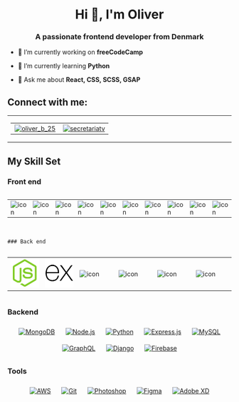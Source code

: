 <h1 align="center">Hi 👋, I'm Oliver</h1>
<h3 align="center">A passionate frontend developer from Denmark</h3>

- 🔭 I’m currently working on **freeCodeCamp**

- 🌱 I’m currently learning **Python**

- 💬 Ask me about **React, CSS, SCSS, GSAP**

## Connect with me:
<table><tr><td valign="top" width="33%">
<table align="left">
  <tr>
    <td align="center" width="96">
      <a href="https://www.hackerrank.com/oliver_b_25" target="blank">
        <img align="center" src="https://raw.githubusercontent.com/rahuldkjain/github-profile-readme-generator/master/src/images/icons/Social/hackerrank.svg" alt="oliver_b_25" height="65" width="65" />
      </a>
    </td>
    <td align="center" width="96">
      <a href="https://www.leetcode.com/secretariatv" target="blank">
        <img align="center" src="https://raw.githubusercontent.com/rahuldkjain/github-profile-readme-generator/master/src/images/icons/Social/leet-code.svg" alt="secretariatv" height="65" width="65" />
      </a>
    </td>
  </tr>
</table>
</table>

## My Skill Set  
  ### Front end
<div style="display: flex; align-items: flex-start; align: center">
  <table align="center">
    <tr>
      <td valign="center" width="96">
        <img src="https://techstack-generator.vercel.app/js-icon.svg" alt="icon" width="65" height="65" />
      </td>
      <td valign="center" width="96">
        <img src="https://techstack-generator.vercel.app/ts-icon.svg" alt="icon" width="65" height="65" />
      </td>
      <td valign="center" width="96">
        <img src="https://techstack-generator.vercel.app/react-icon.svg" alt="icon" width="65" height="65" />
      </td>
      <td valign="center" width="96">
        <img src="https://techstack-generator.vercel.app/redux-icon.svg" alt="icon" width="65" height="65" />
      </td>
      <td valign="center" width="96">
        <img src="https://profilinator.rishav.dev/skills-assets/nextjs.png" alt="icon" width="65" height="65" />
      </td>
      <td valign="center" width="96">
        <img src="https://profilinator.rishav.dev/skills-assets/css3-original-wordmark.svg" alt="icon" width="65" height="65" />
      </td>
      <td valign="center" width="96">
        <img src="https://profilinator.rishav.dev/skills-assets/tailwindcss.svg" alt="icon" width="65" height="65" />
      </td>
      <td valign="center" width="96">
        <img src="https://techstack-generator.vercel.app/sass-icon.svg" alt="icon" width="65" height="65" />
      </td>
      <td valign="center" width="96">
        <img src="https://profilinator.rishav.dev/skills-assets/bootstrap-plain.svg" alt="icon" width="65" height="65" />
      </td>
      <td valign="center" width="96">
        <img src="https://techstack-generator.vercel.app/jest-icon.svg" alt="icon" width="65" height="65" />
      </td>
    </tr>
  </table>
</div>
  <br>
  
    ### Back end
<div style="display: flex; align-items: flex-start; align: center">
  <table align="center">
    <tr>
      <td valign="center" width="96">
        <img src="https://github.com/devicons/devicon/blob/master/icons/nodejs/nodejs-plain.svg" alt="icon" width="65" height="65" />
      </td><td valign="center" width="96">
        <img src="https://github.com/devicons/devicon/blob/master/icons/express/express-original.svg" alt="icon" width="65" height="65" />
      </td>
      <td valign="center" width="96">
        <img src="https://techstack-generator.vercel.app/python-icon.svg" alt="icon" width="65" height="65" />
      </td>
      <td valign="center" width="96">
        <img src="https://techstack-generator.vercel.app/django-icon.svg" alt="icon" width="65" height="65" />
      </td>
      <td valign="center" width="96">
        <img src="https://techstack-generator.vercel.app/restapi-icon.svg" alt="icon" width="65" height="65" />
      </td>
      <td valign="center" width="96">
        <img src="https://techstack-generator.vercel.app/graphql-icon.svg" alt="icon" width="65" height="65" />
      </td>
    </tr>
  </table>
</div>



### Backend  
<div align="center">  
<a href="https://www.mongodb.com/" target="_blank"><img style="margin: 10px" src="https://profilinator.rishav.dev/skills-assets/mongodb-original-wordmark.svg" alt="MongoDB" height="50" /></a>  
<a href="https://nodejs.org/" target="_blank"><img style="margin: 10px" src="https://profilinator.rishav.dev/skills-assets/nodejs-original-wordmark.svg" alt="Node.js" height="50" /></a>  
<a href="https://www.python.org/" target="_blank"><img style="margin: 10px" src="https://profilinator.rishav.dev/skills-assets/python-original.svg" alt="Python" height="50" /></a>  
<a href="https://expressjs.com/" target="_blank"><img style="margin: 10px" src="https://profilinator.rishav.dev/skills-assets/express-original-wordmark.svg" alt="Express.js" height="50" /></a>  
<a href="https://www.mysql.com/" target="_blank"><img style="margin: 10px" src="https://profilinator.rishav.dev/skills-assets/mysql-original-wordmark.svg" alt="MySQL" height="50" /></a>  
<a href="https://graphql.org/" target="_blank"><img style="margin: 10px" src="https://profilinator.rishav.dev/skills-assets/graphql.png" alt="GraphQL" height="50" /></a>  
<a href="https://www.djangoproject.com/" target="_blank"><img style="margin: 10px" src="https://profilinator.rishav.dev/skills-assets/django-original.svg" alt="Django" height="50" /></a>  
<a href="https://firebase.google.com/" target="_blank"><img style="margin: 10px" src="https://profilinator.rishav.dev/skills-assets/firebase.png" alt="Firebase" height="50" /></a>  
</div>

</td><td valign="top" width="33%">



### Tools
<div align="center">  
<a href="https://aws.amazon.com/" target="_blank"><img style="margin: 10px" src="https://profilinator.rishav.dev/skills-assets/amazonwebservices-original-wordmark.svg" alt="AWS" height="50" /></a>  
<a href="https://github.com/" target="_blank"><img style="margin: 10px" src="https://profilinator.rishav.dev/skills-assets/git-scm-icon.svg" alt="Git" height="50" /></a>  
<a href="https://www.adobe.com/in/products/photoshop.html" target="_blank"><img style="margin: 10px" src="https://profilinator.rishav.dev/skills-assets/photoshop-plain.svg" alt="Photoshop" height="50" /></a>  
<a href="https://www.figma.com/" target="_blank"><img style="margin: 10px" src="https://profilinator.rishav.dev/skills-assets/figma-icon.svg" alt="Figma" height="50" /></a>  
<a href="https://www.adobe.com/in/products/xd.html" target="_blank"><img style="margin: 10px" src="https://profilinator.rishav.dev/skills-assets/adobexd.png" alt="Adobe XD" height="50" /></a>  
</div>

</td></tr></table>  

<br/>  
